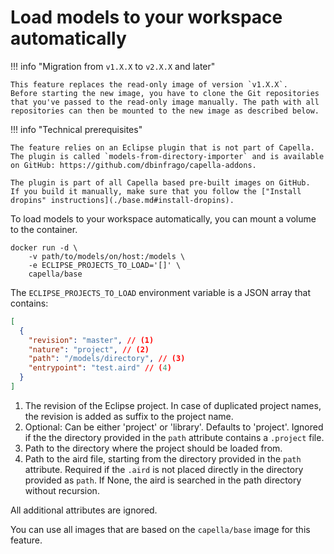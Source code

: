 <!--
 ~ SPDX-FileCopyrightText: Copyright DB InfraGO AG and contributors
 ~ SPDX-License-Identifier: Apache-2.0
 -->

# Load models to your workspace automatically

!!! info "Migration from `v1.X.X` to `v2.X.X` and later"

    This feature replaces the read-only image of version `v1.X.X`.
    Before starting the new image, you have to clone the Git repositories
    that you've passed to the read-only image manually. The path with all
    repositories can then be mounted to the new image as described below.

!!! info "Technical prerequisites"

    The feature relies on an Eclipse plugin that is not part of Capella.
    The plugin is called `models-from-directory-importer` and is available
    on GitHub: https://github.com/dbinfrago/capella-addons.

    The plugin is part of all Capella based pre-built images on GitHub.
    If you build it manually, make sure that you follow the ["Install dropins" instructions](./base.md#install-dropins).

To load models to your workspace automatically, you can mount a volume to the
container.

```
docker run -d \
    -v path/to/models/on/host:/models \
    -e ECLIPSE_PROJECTS_TO_LOAD='[]' \
    capella/base
```

The `ECLIPSE_PROJECTS_TO_LOAD` environment variable is a JSON array that
contains:

```json
[
  {
    "revision": "master", // (1)
    "nature": "project", // (2)
    "path": "/models/directory", // (3)
    "entrypoint": "test.aird" // (4)
  }
]
```

1. The revision of the Eclipse project. In case of duplicated project names,
   the revision is added as suffix to the project name.
2. Optional: Can be either 'project' or 'library'. Defaults to 'project'.
   Ignored if the the directory provided in the `path` attribute contains a
   `.project` file.
3. Path to the directory where the project should be loaded from.
4. Path to the aird file, starting from the directory provided in the `path`
   attribute. Required if the `.aird` is not placed directly in the directory
   provided as `path`. If None, the aird is searched in the path directory
   without recursion.

All additional attributes are ignored.

You can use all images that are based on the `capella/base` image for this
feature.
